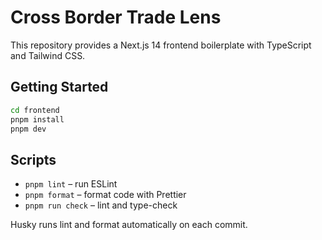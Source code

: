 # Cross Border Trade Lens

This repository provides a Next.js 14 frontend boilerplate with TypeScript and Tailwind CSS.

## Getting Started

```bash
cd frontend
pnpm install
pnpm dev
```

## Scripts

- `pnpm lint` – run ESLint
- `pnpm format` – format code with Prettier
- `pnpm run check` – lint and type-check

Husky runs lint and format automatically on each commit.
